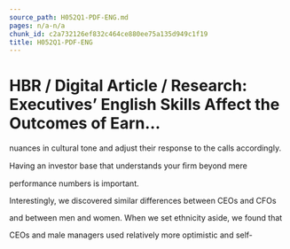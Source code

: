 ```yaml
---
source_path: H052Q1-PDF-ENG.md
pages: n/a-n/a
chunk_id: c2a732126ef832c464ce880ee75a135d949c1f19
title: H052Q1-PDF-ENG
---
```

# HBR / Digital Article / Research: Executives’ English Skills Affect the Outcomes of Earn…

nuances in cultural tone and adjust their response to the calls accordingly.

Having an investor base that understands your ﬁrm beyond mere

performance numbers is important.

Interestingly, we discovered similar differences between CEOs and CFOs

and between men and women. When we set ethnicity aside, we found that

CEOs and male managers used relatively more optimistic and self-
